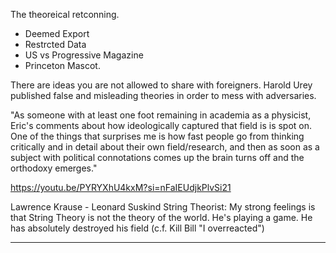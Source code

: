 
The theoreical retconning.

- Deemed Export
- Restrcted Data
- US vs Progressive Magazine
- Princeton Mascot. 

There are ideas you are not allowed to share with foreigners. Harold Urey published false and misleading theories in order to mess with adversaries. 

"As someone with at least one foot remaining in academia as a physicist, Eric's comments about how ideologically captured that field is is spot on. One of the things that surprises me is how fast people go from thinking critically and in detail about their own field/research, and then as soon as a subject with political connotations comes up the brain turns off and the orthodoxy emerges."

https://youtu.be/PYRYXhU4kxM?si=nFaIEUdjkPlvSi21

Lawrence Krause - Leonard Suskind
String Theorist: My strong feelings is that String Theory is not the theory of the world. 
He's playing a game. He has absolutely destroyed his field (c.f. Kill Bill "I overreacted")

---

